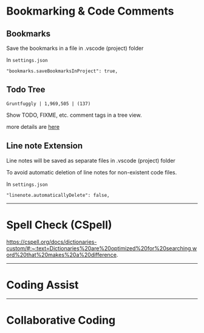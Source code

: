 # Bookmarking & Code Comments

## Bookmarks

Save the bookmarks in a file in .vscode (project) folder

In `settings.json`

`"bookmarks.saveBookmarksInProject": true,`

## Todo Tree

`Gruntfuggly | 1,969,505 | (137)`

Show TODO, FIXME, etc. comment tags in a tree view.

more details are [here](03_todo_tree.py)


## Line note Extension

Line notes will be saved as separate files in .vscode (project) folder

To avoid automatic deletion of line notes for non-existent code files.

In `settings.json`

`"linenote.automaticallyDelete": false,`


---

# Spell Check (CSpell)
https://cspell.org/docs/dictionaries-custom/#:~:text=Dictionaries%20are%20optimized%20for%20searching,word%20that%20makes%20a%20difference.

---

# Coding Assist

---

# Collaborative Coding




